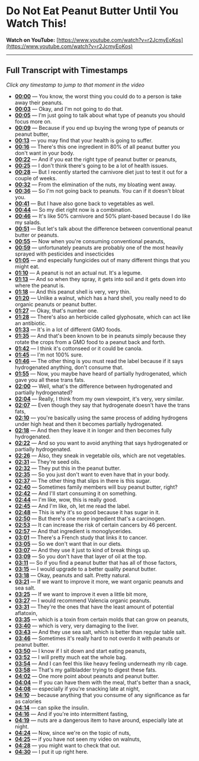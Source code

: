 # Do Not Eat Peanut Butter Until You Watch This!

**Watch on YouTube:** [https://www.youtube.com/watch?v=r2JcmyEoKos](https://www.youtube.com/watch?v=r2JcmyEoKos)

---

## Full Transcript with Timestamps

*Click any timestamp to jump to that moment in the video*

- **[00:00](https://www.youtube.com/watch?v=r2JcmyEoKos&t=0s)** — You know, the worst thing you could do to a person is take away their peanuts.
- **[00:03](https://www.youtube.com/watch?v=r2JcmyEoKos&t=3s)** — Okay, and I'm not going to do that.
- **[00:05](https://www.youtube.com/watch?v=r2JcmyEoKos&t=5s)** — I'm just going to talk about what type of peanuts you should focus more on.
- **[00:09](https://www.youtube.com/watch?v=r2JcmyEoKos&t=9s)** — Because if you end up buying the wrong type of peanuts or peanut butter,
- **[00:13](https://www.youtube.com/watch?v=r2JcmyEoKos&t=13s)** — you may find that your health is going to suffer.
- **[00:16](https://www.youtube.com/watch?v=r2JcmyEoKos&t=16s)** — There's this one ingredient in 80% of all peanut butter you don't want in your body.
- **[00:22](https://www.youtube.com/watch?v=r2JcmyEoKos&t=22s)** — And if you eat the right type of peanut butter or peanuts,
- **[00:25](https://www.youtube.com/watch?v=r2JcmyEoKos&t=25s)** — I don't think there's going to be a lot of health issues.
- **[00:28](https://www.youtube.com/watch?v=r2JcmyEoKos&t=28s)** — But I recently started the carnivore diet just to test it out for a couple of weeks.
- **[00:32](https://www.youtube.com/watch?v=r2JcmyEoKos&t=32s)** — From the elimination of the nuts, my bloating went away.
- **[00:36](https://www.youtube.com/watch?v=r2JcmyEoKos&t=36s)** — So I'm not going back to peanuts. You can if it doesn't bloat you.
- **[00:41](https://www.youtube.com/watch?v=r2JcmyEoKos&t=41s)** — But I have also gone back to vegetables as well.
- **[00:44](https://www.youtube.com/watch?v=r2JcmyEoKos&t=44s)** — So my diet right now is a combination.
- **[00:46](https://www.youtube.com/watch?v=r2JcmyEoKos&t=46s)** — It's like 50% carnivore and 50% plant-based because I do like my salads.
- **[00:51](https://www.youtube.com/watch?v=r2JcmyEoKos&t=51s)** — But let's talk about the difference between conventional peanut butter or peanuts.
- **[00:55](https://www.youtube.com/watch?v=r2JcmyEoKos&t=55s)** — Now when you're consuming conventional peanuts,
- **[00:59](https://www.youtube.com/watch?v=r2JcmyEoKos&t=59s)** — unfortunately peanuts are probably one of the most heavily sprayed with pesticides and insecticides
- **[01:05](https://www.youtube.com/watch?v=r2JcmyEoKos&t=65s)** — and especially fungicides out of many different things that you might eat.
- **[01:10](https://www.youtube.com/watch?v=r2JcmyEoKos&t=70s)** — A peanut is not an actual nut. It's a legume.
- **[01:13](https://www.youtube.com/watch?v=r2JcmyEoKos&t=73s)** — And so when they spray, it gets into soil and it gets down into where the peanut is.
- **[01:18](https://www.youtube.com/watch?v=r2JcmyEoKos&t=78s)** — And this peanut shell is very, very thin.
- **[01:20](https://www.youtube.com/watch?v=r2JcmyEoKos&t=80s)** — Unlike a walnut, which has a hard shell, you really need to do organic peanuts or peanut butter.
- **[01:27](https://www.youtube.com/watch?v=r2JcmyEoKos&t=87s)** — Okay, that's number one.
- **[01:28](https://www.youtube.com/watch?v=r2JcmyEoKos&t=88s)** — There's also an herbicide called glyphosate, which can act like an antibiotic.
- **[01:33](https://www.youtube.com/watch?v=r2JcmyEoKos&t=93s)** — It's in a lot of different GMO foods.
- **[01:35](https://www.youtube.com/watch?v=r2JcmyEoKos&t=95s)** — And that's been known to be in peanuts simply because they rotate the crops from a GMO food to a peanut back and forth.
- **[01:42](https://www.youtube.com/watch?v=r2JcmyEoKos&t=102s)** — I think it's cottonseed or it could be canola.
- **[01:45](https://www.youtube.com/watch?v=r2JcmyEoKos&t=105s)** — I'm not 100% sure.
- **[01:46](https://www.youtube.com/watch?v=r2JcmyEoKos&t=106s)** — The other thing is you must read the label because if it says hydrogenated anything, don't consume that.
- **[01:55](https://www.youtube.com/watch?v=r2JcmyEoKos&t=115s)** — Now, you maybe have heard of partially hydrogenated, which gave you all these trans fats.
- **[02:00](https://www.youtube.com/watch?v=r2JcmyEoKos&t=120s)** — Well, what's the difference between hydrogenated and partially hydrogenated?
- **[02:04](https://www.youtube.com/watch?v=r2JcmyEoKos&t=124s)** — Really, I think from my own viewpoint, it's very, very similar.
- **[02:07](https://www.youtube.com/watch?v=r2JcmyEoKos&t=127s)** — Even though they say that hydrogenate doesn't have the trans fats,
- **[02:10](https://www.youtube.com/watch?v=r2JcmyEoKos&t=130s)** — you're basically using the same process of adding hydrogens under high heat and then it becomes partially hydrogenated.
- **[02:18](https://www.youtube.com/watch?v=r2JcmyEoKos&t=138s)** — And then they leave it in longer and then becomes fully hydrogenated.
- **[02:22](https://www.youtube.com/watch?v=r2JcmyEoKos&t=142s)** — And so you want to avoid anything that says hydrogenated or partially hydrogenated.
- **[02:26](https://www.youtube.com/watch?v=r2JcmyEoKos&t=146s)** — Also, they sneak in vegetable oils, which are not vegetables.
- **[02:31](https://www.youtube.com/watch?v=r2JcmyEoKos&t=151s)** — They're seed oils.
- **[02:32](https://www.youtube.com/watch?v=r2JcmyEoKos&t=152s)** — They put this in the peanut butter.
- **[02:35](https://www.youtube.com/watch?v=r2JcmyEoKos&t=155s)** — So you just don't want to even have that in your body.
- **[02:37](https://www.youtube.com/watch?v=r2JcmyEoKos&t=157s)** — The other thing that slips in there is this sugar.
- **[02:40](https://www.youtube.com/watch?v=r2JcmyEoKos&t=160s)** — Sometimes family members will buy peanut butter, right?
- **[02:42](https://www.youtube.com/watch?v=r2JcmyEoKos&t=162s)** — And I'll start consuming it on something.
- **[02:44](https://www.youtube.com/watch?v=r2JcmyEoKos&t=164s)** — I'm like, wow, this is really good.
- **[02:45](https://www.youtube.com/watch?v=r2JcmyEoKos&t=165s)** — And I'm like, oh, let me read the label.
- **[02:48](https://www.youtube.com/watch?v=r2JcmyEoKos&t=168s)** — This is why it's so good because it has sugar in it.
- **[02:50](https://www.youtube.com/watch?v=r2JcmyEoKos&t=170s)** — But there's one more ingredient that's a carcinogen.
- **[02:53](https://www.youtube.com/watch?v=r2JcmyEoKos&t=173s)** — It can increase the risk of certain cancers by 46 percent.
- **[02:57](https://www.youtube.com/watch?v=r2JcmyEoKos&t=177s)** — And that ingredient is monoglycerides.
- **[03:01](https://www.youtube.com/watch?v=r2JcmyEoKos&t=181s)** — There's a French study that links it to cancer.
- **[03:05](https://www.youtube.com/watch?v=r2JcmyEoKos&t=185s)** — So we don't want that in our diets.
- **[03:07](https://www.youtube.com/watch?v=r2JcmyEoKos&t=187s)** — And they use it just to kind of break things up.
- **[03:09](https://www.youtube.com/watch?v=r2JcmyEoKos&t=189s)** — So you don't have that layer of oil at the top.
- **[03:11](https://www.youtube.com/watch?v=r2JcmyEoKos&t=191s)** — So if you find a peanut butter that has all of those factors,
- **[03:15](https://www.youtube.com/watch?v=r2JcmyEoKos&t=195s)** — I would upgrade to a better quality peanut butter.
- **[03:18](https://www.youtube.com/watch?v=r2JcmyEoKos&t=198s)** — Okay, peanuts and salt. Pretty natural.
- **[03:21](https://www.youtube.com/watch?v=r2JcmyEoKos&t=201s)** — If we want to improve it more, we want organic peanuts and sea salt.
- **[03:25](https://www.youtube.com/watch?v=r2JcmyEoKos&t=205s)** — If we want to improve it even a little bit more,
- **[03:27](https://www.youtube.com/watch?v=r2JcmyEoKos&t=207s)** — I would recommend Valencia organic peanuts.
- **[03:31](https://www.youtube.com/watch?v=r2JcmyEoKos&t=211s)** — They're the ones that have the least amount of potential aflatoxin,
- **[03:35](https://www.youtube.com/watch?v=r2JcmyEoKos&t=215s)** — which is a toxin from certain molds that can grow on peanuts,
- **[03:40](https://www.youtube.com/watch?v=r2JcmyEoKos&t=220s)** — which is very, very damaging to the liver.
- **[03:43](https://www.youtube.com/watch?v=r2JcmyEoKos&t=223s)** — And they use sea salt, which is better than regular table salt.
- **[03:46](https://www.youtube.com/watch?v=r2JcmyEoKos&t=226s)** — Sometimes it's really hard to not overdo it with peanuts or peanut butter.
- **[03:50](https://www.youtube.com/watch?v=r2JcmyEoKos&t=230s)** — I know if I sit down and start eating peanuts,
- **[03:52](https://www.youtube.com/watch?v=r2JcmyEoKos&t=232s)** — I will pretty much eat the whole bag.
- **[03:54](https://www.youtube.com/watch?v=r2JcmyEoKos&t=234s)** — And I can feel this like heavy feeling underneath my rib cage.
- **[03:58](https://www.youtube.com/watch?v=r2JcmyEoKos&t=238s)** — That's my gallbladder trying to digest these fats.
- **[04:02](https://www.youtube.com/watch?v=r2JcmyEoKos&t=242s)** — One more point about peanuts and peanut butter.
- **[04:04](https://www.youtube.com/watch?v=r2JcmyEoKos&t=244s)** — If you can have them with the meal, that's better than a snack,
- **[04:08](https://www.youtube.com/watch?v=r2JcmyEoKos&t=248s)** — especially if you're snacking late at night,
- **[04:10](https://www.youtube.com/watch?v=r2JcmyEoKos&t=250s)** — because anything that you consume of any significance as far as calories
- **[04:14](https://www.youtube.com/watch?v=r2JcmyEoKos&t=254s)** — can spike the insulin.
- **[04:16](https://www.youtube.com/watch?v=r2JcmyEoKos&t=256s)** — And if you're into intermittent fasting,
- **[04:19](https://www.youtube.com/watch?v=r2JcmyEoKos&t=259s)** — nuts are a dangerous item to have around, especially late at night.
- **[04:24](https://www.youtube.com/watch?v=r2JcmyEoKos&t=264s)** — Now, since we're on the topic of nuts,
- **[04:25](https://www.youtube.com/watch?v=r2JcmyEoKos&t=265s)** — if you have not seen my video on walnuts,
- **[04:28](https://www.youtube.com/watch?v=r2JcmyEoKos&t=268s)** — you might want to check that out.
- **[04:30](https://www.youtube.com/watch?v=r2JcmyEoKos&t=270s)** — I put it up right here.
